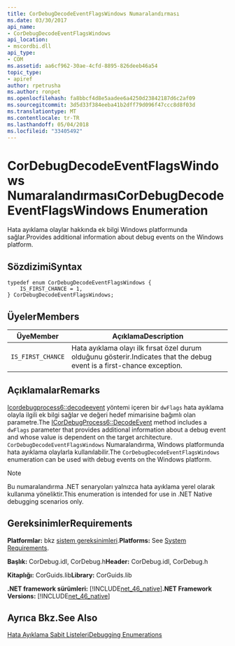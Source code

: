 ```yaml
---
title: CorDebugDecodeEventFlagsWindows Numaralandırması
ms.date: 03/30/2017
api_name:
- CorDebugDecodeEventFlagsWindows
api_location:
- mscordbi.dll
api_type:
- COM
ms.assetid: aa6cf962-30ae-4cfd-8895-826deeb46a54
topic_type:
- apiref
author: rpetrusha
ms.author: ronpet
ms.openlocfilehash: fa8bbcf4d8e5aadee6a4250d23842187d6c2af09
ms.sourcegitcommit: 3d5d33f384eeba41b2dff79d096f47ccc8d8f03d
ms.translationtype: MT
ms.contentlocale: tr-TR
ms.lasthandoff: 05/04/2018
ms.locfileid: "33405492"
---
```

# <a name="cordebugdecodeeventflagswindows-enumeration"></a><span data-ttu-id="c1ea6-102">CorDebugDecodeEventFlagsWindows Numaralandırması</span><span class="sxs-lookup"><span data-stu-id="c1ea6-102">CorDebugDecodeEventFlagsWindows Enumeration</span></span>
<span data-ttu-id="c1ea6-103">Hata ayıklama olaylar hakkında ek bilgi Windows platformunda sağlar.</span><span class="sxs-lookup"><span data-stu-id="c1ea6-103">Provides additional information about debug events on the Windows platform.</span></span>  
  
## <a name="syntax"></a><span data-ttu-id="c1ea6-104">Sözdizimi</span><span class="sxs-lookup"><span data-stu-id="c1ea6-104">Syntax</span></span>  
  
```  
typedef enum CorDebugDecodeEventFlagsWindows {  
    IS_FIRST_CHANCE = 1,  
} CorDebugDecodeEventFlagsWindows;  
```  
  
## <a name="members"></a><span data-ttu-id="c1ea6-105">Üyeler</span><span class="sxs-lookup"><span data-stu-id="c1ea6-105">Members</span></span>  
  
|<span data-ttu-id="c1ea6-106">Üye</span><span class="sxs-lookup"><span data-stu-id="c1ea6-106">Member</span></span>|<span data-ttu-id="c1ea6-107">Açıklama</span><span class="sxs-lookup"><span data-stu-id="c1ea6-107">Description</span></span>|  
|------------|-----------------|  
|`IS_FIRST_CHANCE`|<span data-ttu-id="c1ea6-108">Hata ayıklama olayı ilk fırsat özel durum olduğunu gösterir.</span><span class="sxs-lookup"><span data-stu-id="c1ea6-108">Indicates that the debug event is a first-chance exception.</span></span>|  
  
## <a name="remarks"></a><span data-ttu-id="c1ea6-109">Açıklamalar</span><span class="sxs-lookup"><span data-stu-id="c1ea6-109">Remarks</span></span>  
 <span data-ttu-id="c1ea6-110">[Icordebugprocess6::decodeevent](../../../../docs/framework/unmanaged-api/debugging/icordebugprocess6-decodeevent-method.md) yöntemi içeren bir `dwFlags` hata ayıklama olayla ilgili ek bilgi sağlar ve değeri hedef mimarisine bağımlı olan parametre.</span><span class="sxs-lookup"><span data-stu-id="c1ea6-110">The [ICorDebugProcess6::DecodeEvent](../../../../docs/framework/unmanaged-api/debugging/icordebugprocess6-decodeevent-method.md) method includes a `dwFlags` parameter that provides additional information about a debug event and whose value is dependent on the target architecture.</span></span> <span data-ttu-id="c1ea6-111">`CorDebugDecodeEventFlagsWindows` Numaralandırma, Windows platformunda hata ayıklama olaylarla kullanılabilir.</span><span class="sxs-lookup"><span data-stu-id="c1ea6-111">The `CorDebugDecodeEventFlagsWindows` enumeration can be used with debug events on the Windows platform.</span></span>  
  
> [!NOTE]
>  <span data-ttu-id="c1ea6-112">Bu numaralandırma .NET senaryoları yalnızca hata ayıklama yerel olarak kullanıma yöneliktir.</span><span class="sxs-lookup"><span data-stu-id="c1ea6-112">This enumeration is intended for use in .NET Native debugging scenarios only.</span></span>  
  
## <a name="requirements"></a><span data-ttu-id="c1ea6-113">Gereksinimler</span><span class="sxs-lookup"><span data-stu-id="c1ea6-113">Requirements</span></span>  
 <span data-ttu-id="c1ea6-114">**Platformlar:** bkz [sistem gereksinimleri](../../../../docs/framework/get-started/system-requirements.md).</span><span class="sxs-lookup"><span data-stu-id="c1ea6-114">**Platforms:** See [System Requirements](../../../../docs/framework/get-started/system-requirements.md).</span></span>  
  
 <span data-ttu-id="c1ea6-115">**Başlık:** CorDebug.idl, CorDebug.h</span><span class="sxs-lookup"><span data-stu-id="c1ea6-115">**Header:** CorDebug.idl, CorDebug.h</span></span>  
  
 <span data-ttu-id="c1ea6-116">**Kitaplığı:** CorGuids.lib</span><span class="sxs-lookup"><span data-stu-id="c1ea6-116">**Library:** CorGuids.lib</span></span>  
  
 <span data-ttu-id="c1ea6-117">**.NET framework sürümleri:** [!INCLUDE[net_46_native](../../../../includes/net-46-native-md.md)]</span><span class="sxs-lookup"><span data-stu-id="c1ea6-117">**.NET Framework Versions:** [!INCLUDE[net_46_native](../../../../includes/net-46-native-md.md)]</span></span>  
  
## <a name="see-also"></a><span data-ttu-id="c1ea6-118">Ayrıca Bkz.</span><span class="sxs-lookup"><span data-stu-id="c1ea6-118">See Also</span></span>  
 [<span data-ttu-id="c1ea6-119">Hata Ayıklama Sabit Listeleri</span><span class="sxs-lookup"><span data-stu-id="c1ea6-119">Debugging Enumerations</span></span>](../../../../docs/framework/unmanaged-api/debugging/debugging-enumerations.md)
